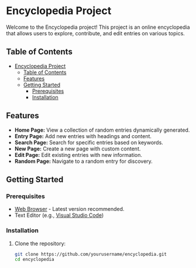 # Encyclopedia Project

Welcome to the Encyclopedia project! This project is an online encyclopedia that allows users to explore, contribute, and edit entries on various topics.

## Table of Contents
- [Encyclopedia Project](#encyclopedia-project)
  - [Table of Contents](#table-of-contents)
  - [Features](#features)
  - [Getting Started](#getting-started)
    - [Prerequisites](#prerequisites)
    - [Installation](#installation)

## Features
- **Home Page:** View a collection of random entries dynamically generated.
- **Entry Page:** Add new entries with headings and content.
- **Search Page:** Search for specific entries based on keywords.
- **New Page:** Create a new page with custom content.
- **Edit Page:** Edit existing entries with new information.
- **Random Page:** Navigate to a random entry for discovery.

## Getting Started
### Prerequisites
- [Web Browser](https://www.google.com/chrome/) - Latest version recommended.
- Text Editor (e.g., [Visual Studio Code](https://code.visualstudio.com/))

### Installation
1. Clone the repository:
   ```bash
   git clone https://github.com/yourusername/encyclopedia.git
   cd encyclopedia
  